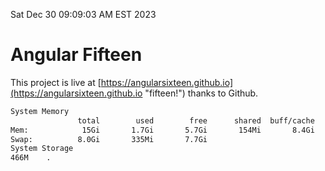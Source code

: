 Sat Dec 30 09:09:03 AM EST 2023

# Angular Fifteen


This project is live at [https://angularsixteen.github.io](https://angularsixteen.github.io "fifteen!") thanks to Github.

```bash
System Memory
               total        used        free      shared  buff/cache   available
Mem:            15Gi       1.7Gi       5.7Gi       154Mi       8.4Gi        13Gi
Swap:          8.0Gi       335Mi       7.7Gi
System Storage
466M	.
```

